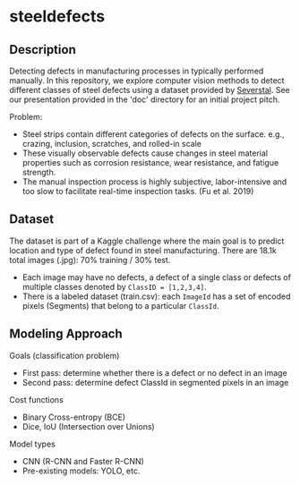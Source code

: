 # steeldefects
## Description
Detecting defects in manufacturing processes in typically performed manually. In this repository, we explore computer vision methods to detect different classes of steel defects using a dataset provided by [Severstal](https://www.kaggle.com/competitions/severstal-steel-defect-detection/data). See our presentation provided in the 'doc' directory for an initial project pitch. 

Problem:
- Steel strips contain different categories of defects on the surface. e.g., crazing, inclusion, scratches, and rolled-in scale
- These visually observable defects cause changes in steel material properties such as corrosion resistance, wear resistance, and fatigue strength.
- The manual inspection process is highly subjective, labor-intensive and too slow to facilitate real-time inspection tasks. (Fu et al. 2019)

## Dataset
The dataset is part of a Kaggle challenge where the main goal is to predict location and type of defect found in steel manufacturing.
There are 18.1k total images (.jpg): 70% training / 30% test. 
- Each image may have no defects, a defect of a single class or defects of multiple classes denoted by `ClassID = [1,2,3,4]`. 
- There is a labeled dataset (train.csv): each `ImageId` has a set of encoded pixels (Segments) that belong to a particular `ClassId`.

## Modeling Approach
Goals (classification problem)
- First pass: determine whether there is a defect or no defect in an image
- Second pass: determine defect ClassId in segmented pixels in an image

Cost functions
- Binary Cross-entropy (BCE)
- Dice, IoU (Intersection over Unions)

Model types
- CNN (R-CNN and Faster R-CNN)
- Pre-existing models: YOLO, etc.
